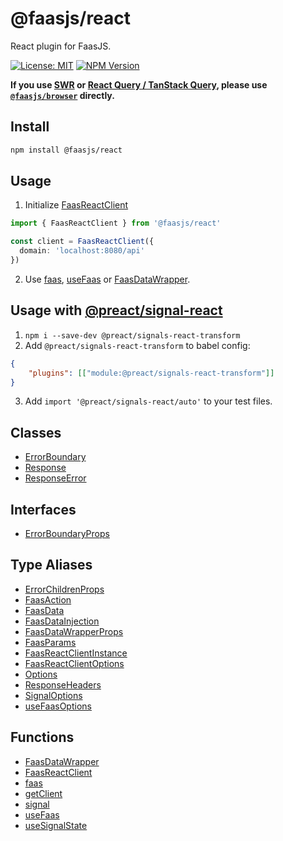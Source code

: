 # @faasjs/react

React plugin for FaasJS.

[![License: MIT](https://img.shields.io/npm/l/@faasjs/react.svg)](https://github.com/faasjs/faasjs/blob/main/packages/faasjs/react/LICENSE)
[![NPM Version](https://img.shields.io/npm/v/@faasjs/react.svg)](https://www.npmjs.com/package/@faasjs/react)

**If you use [SWR](https://swr.vercel.app) or [React Query / TanStack Query](https://tanstack.com/query), please use [`@faasjs/browser`](https://faasjs.com/doc/browser) directly.**

## Install

```sh
npm install @faasjs/react
```

## Usage

1. Initialize [FaasReactClient](#faasreactclient)

```ts
import { FaasReactClient } from '@faasjs/react'

const client = FaasReactClient({
  domain: 'localhost:8080/api'
})
```

2. Use [faas](#faas), [useFaas](#usefaas) or [FaasDataWrapper](#faasdatawrapper).

## Usage with [@preact/signal-react](https://github.com/preactjs/signals/blob/main/packages/react/README.md)

1. `npm i --save-dev @preact/signals-react-transform`
2. Add `@preact/signals-react-transform` to babel config:
```json
{
	"plugins": [["module:@preact/signals-react-transform"]]
}
```
3. Add `import '@preact/signals-react/auto'` to your test files.

## Classes

- [ErrorBoundary](classes/ErrorBoundary.md)
- [Response](classes/Response.md)
- [ResponseError](classes/ResponseError.md)

## Interfaces

- [ErrorBoundaryProps](interfaces/ErrorBoundaryProps.md)

## Type Aliases

- [ErrorChildrenProps](type-aliases/ErrorChildrenProps.md)
- [FaasAction](type-aliases/FaasAction.md)
- [FaasData](type-aliases/FaasData.md)
- [FaasDataInjection](type-aliases/FaasDataInjection.md)
- [FaasDataWrapperProps](type-aliases/FaasDataWrapperProps.md)
- [FaasParams](type-aliases/FaasParams.md)
- [FaasReactClientInstance](type-aliases/FaasReactClientInstance.md)
- [FaasReactClientOptions](type-aliases/FaasReactClientOptions.md)
- [Options](type-aliases/Options.md)
- [ResponseHeaders](type-aliases/ResponseHeaders.md)
- [SignalOptions](type-aliases/SignalOptions.md)
- [useFaasOptions](type-aliases/useFaasOptions.md)

## Functions

- [FaasDataWrapper](functions/FaasDataWrapper.md)
- [FaasReactClient](functions/FaasReactClient.md)
- [faas](functions/faas.md)
- [getClient](functions/getClient.md)
- [signal](functions/signal.md)
- [useFaas](functions/useFaas.md)
- [useSignalState](functions/useSignalState.md)
